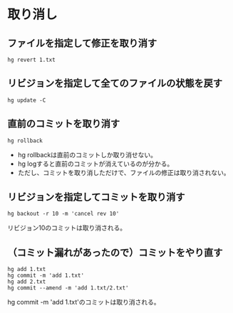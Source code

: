 ﻿# 取り消し

## ファイルを指定して修正を取り消す

```clike
hg revert 1.txt
```

## リビジョンを指定して全てのファイルの状態を戻す

```clike
hg update -C
```

## 直前のコミットを取り消す

```clike
hg rollback
```

- hg rollbackは直前のコミットしか取り消せない。
- hg logすると直前のコミットが消えているのが分かる。
- ただし、コミットを取り消しただけで、ファイルの修正は取り消されない。

## リビジョンを指定してコミットを取り消す

```clike
hg backout -r 10 -m 'cancel rev 10'
```

リビジョン10のコミットは取り消される。

## （コミット漏れがあったので）コミットをやり直す

```clike
hg add 1.txt
hg commit -m 'add 1.txt'
hg add 2.txt
hg commit --amend -m 'add 1.txt/2.txt'
```

hg commit -m 'add 1.txt'のコミットは取り消される。

